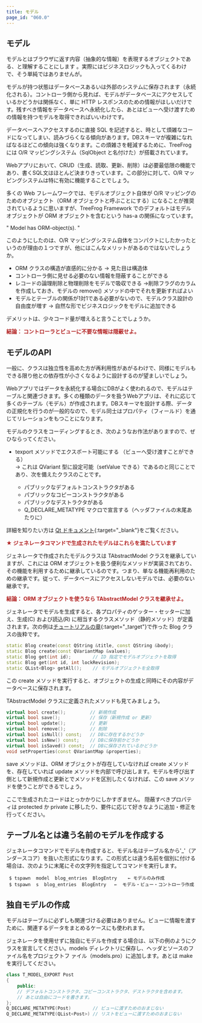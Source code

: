```yaml
---
title: モデル
page_id: "060.0"
---
```


## モデル

モデルとはブラウザに返す内容（抽象的な情報）を表現するオブジェクトである、と理解することにします 。実際にはビジネスロジックも入ってくるわけで、そう単純ではありませんが。
 
モデルが持つ状態はデータベースあるいは外部のシステムに保存されます（永続化される）。コントローラ側から見れば、モデルがデータベースにアクセスしているかどうかは関係なく、単に HTTP レスポンスのための情報がほしいだけです。残すべき情報をデータベースへ永続化したら、あとはビューへ受け渡すための情報を持つモデルを取得できればいいわけです。

データベースへアクセスするのに直接 SQL を記述すると、時として煩雑なコードになってしまい、読みづらくなる傾向があります。DBスキーマが複雑になればなるほどこの傾向は強くなります。この煩雑さを軽減するために、TreeFrog には O/R マッピングシステム（SqlObject と名付けた）が搭載されています。

Webアプリにおいて、CRUD（生成、読取、更新、削除）は必要最低限の機能であり、書くSQL文はほとんど決まりきっています。この部分に対して、O/R マッピングシステムは特に有効に機能することでしょう。

多くの Web フレームワークでは、モデルオブジェクト自体が O/R マッピングのためのオブジェクト（ORM オブジェクトと呼ぶことにする）になることが推奨されているように思いますが、TreeFrog Framework でのデフォルトはモデルオブジェクトが ORM オブジェクトを含むという has-a の関係になっています。
 
   " Model has ORM-object(s). "

このようにしたのは、O/R マッピングシステム自体をコンパクトにしたかったというのが理由の１つですが、他にはこんなメリットがあるのではないでしょうか。

* ORM クラスの構造が直感的に分かる  → 見た目は構造体
* コントローラ側に見せる必要のない情報を隠蔽することができる
* レコードの論理削除と物理削除をモデルで吸収できる
 →削除フラグのカラムを作成しておき、モデルの remove() メソッドの中でそれを更新すればよい
* モデルとテーブルの関係が1対1である必要がないので、モデルクラス設計の自由度が増す
 → 自然な形でビジネスロジックをモデルに追加できる
 
デメリットは、少々コード量が増えると言うことでしょうか。

<span style="color: #b22222">**結論： コントローラとビューに不要な情報は隠蔽せよ。** </span>

## モデルのAPI

一般に、クラスは独立性を高めた方が再利用性があがるわけで、同様にモデルもできる限り他との依存性が小さくなるように設計するのが望ましいでしょう。

Webアプリではデータを永続化する場合にDBがよく使われるので、モデルはテーブルと関連づきます。多くの種類のデータを扱うWebアプリは、それに応じて多くのテーブル（モデル）が作成されます。DBスキーマを設計する際、データの正規化を行うのが一般的なので、モデル同士はプロパティ（フィールド）を通じてリレーションをもつことになります。

モデルのクラスをコーディングするとき、次のようなお作法がありますので、ぜひならってください。

* texport メソッドでエクスポート可能にする （ビューへ受け渡すことができる）<br>→ これは QVariant 型に設定可能（setValue できる）であるのと同じことであり、次を備えたクラスのことです。

   - パブリックなデフォルトコンストラクタがある
   - パブリックなコピーコンストラクタがある
   - パブリックなデストラクタがある
   - Q_DECLARE_METATYPE マクロで宣言する（ヘッダファイルの末尾あたりに）

詳細を知りたい方は [Qt ドキュメント](http://doc.qt.io/qt-5/qmetatype.html){:target="_blank"}をご覧ください。

<span style="color: #b22222">**★ ジェネレータコマンドで生成されたモデルはこれらを満たしています**</span>
  
ジェネレータで作成されたモデルクラスは TAbstractModel クラスを継承していますが、これには ORM オブジェクトを扱う便利なメソッドが実装されており、その機能を利用するために継承しているのです。つまり、単なる機能再利用のための継承です。従って、データベースにアクセスしないモデルでは、必要のない継承です。

<span style="color: #b22222">**結論：  ORM オブジェクトを使うなら TAbstractModel クラスを継承せよ。** </span>

ジェネレータでモデルを生成すると、各プロパティのゲッター・セッターに加え、生成(C) および読込(R) に相当するクラスメソッド（静的メソッド）が定義されます。次の例は[チュートリアルの章](/user-guide/ja/tutorial/index.html){:target="_target"}で作った Blog クラスの抜粋です。

```c++
static Blog create(const QString &title, const QString &body);
static Blog create(const QVariantMap &values);
static Blog get(int id);        // ID 指定でモデルオブジェクトを取得
static Blog get(int id, int lockRevision); 
static QList<Blog> getAll();    // モデルオブジェクトを全取得
```

この create メソッドを実行すると、オブジェクトの生成と同時にその内容がデータベースに保存されます。

TAbstractModel クラスに定義されたメソッドも見てみましょう。

```c++
virtual bool create();         // 新規作成
virtual bool save();           // 保存（新規作成 or 更新）
virtual bool update();         // 更新
virtual bool remove();         // 削除
virtual bool isNull() const;   // DBに存在するかどうか
virtual bool isNew() const;    // DBに保存前かどうか
virtual bool isSaved() const;  // DBに保存されているかどうか
void setProperties(const QVariantMap &properties);
```

save メソッドは、ORM オブジェクトが存在していなければ create メソッドを、存在していれば update メソッドを内部で呼び出します。モデルを呼び出す側として新規作成と更新とでメソッドを区別したくなければ、この save メソッドを使うことができるでしょう。

ここで生成されたコードはとっかかりにしかすぎません。 隠蔽すべきプロパティは protected か private に移したり、要件に応じて好きなように追加・修正を行ってください。

## テーブル名とは違う名前のモデルを作成する

ジェネレータコマンドでモデルを作成すると、モデル名はテーブル名から'_'（アンダースコア）を抜いた形式になります。この形式とは違う名前を個別に付ける場合は、次のように末尾にその文字列を指定してコマンドを実行します。

```
 $ tspawn  model  blog_entries  BlogEntry    ← モデルのみ作成
 $ tspawn  s  blog_entries  BlogEntry   ←  モデル・ビュー・コントローラ作成
```

## 独自モデルの作成

モデルはテーブルに必ずしも関連づける必要はありません。ビューに情報を渡すために、関連するデータをまとめるケースにも使われます。

ジェネレータを使用せずに独自にモデルを作成する場合は、以下の例のようにクラスを宣言してください。models ディレクトリに保存し、ヘッダとソースのファイル名をプロジェクトフ ァイル（models.pro）に追加します。あとは make を実行してください。

```c++
class T_MODEL_EXPORT Post
{
    public:
    // デフォルトコンストラクタ、コピーコンストラクタ、デストラクタを含めます。
    // あとは自由にコードを書きます。
};
Q_DECLARE_METATYPE(Post)        // ビューに渡すためのおまじない
Q_DECLARE_METATYPE(QList<Post>) // リストをビューに渡すためのおまじない
```